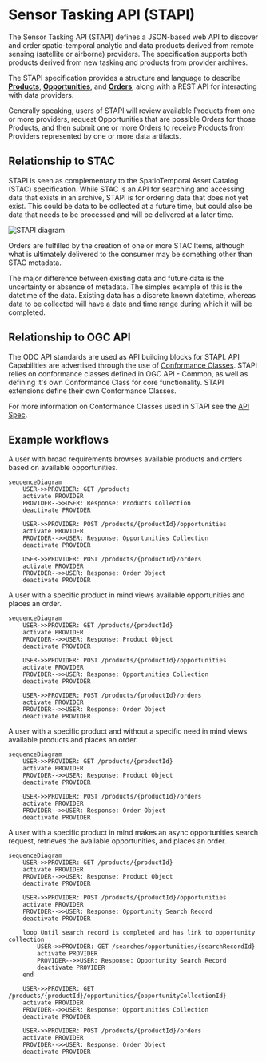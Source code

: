 # Sensor Tasking API (STAPI)

The Sensor Tasking API (STAPI) defines a JSON-based web API to discover and order
spatio-temporal analytic and data products derived from remote sensing
(satellite or airborne) providers. The specification supports both products
derived from new tasking and products from provider archives.

The STAPI specification provides a structure and language to describe
[**Products**](product/README.md), [**Opportunities**](opportunity/README.md),
and [**Orders**](order/README.md), along with a REST API for interacting with 
data providers.

Generally speaking, users of STAPI will review available Products from one or
more providers, request Opportunities that are possible Orders for those
Products, and then submit one or more Orders to receive Products from Providers
represented by one or more data artifacts.

## Relationship to STAC

STAPI is seen as complementary to the SpatioTemporal Asset Catalog (STAC) specification.
While STAC is an API for searching and accessing data that exists in an archive,
STAPI is for ordering data that does not yet exist. This could be data to be collected
at a future time, but could also be data that needs to be processed and will be
delivered at a later time.

![STAPI diagram](images/stapi-1.png)

Orders are fulfilled by the creation of one or more STAC Items, although what is
ultimately delivered to the consumer may be something other than STAC metadata.

The major difference between existing data and future data is the uncertainty or
absence of metadata. The simples example of this is the datetime of the data.
Existing data has a discrete known datetime, whereas data to be collected
will have a date and time range during which it will be completed.

## Relationship to OGC API

The ODC API standards are used as API building blocks for STAPI. API Capabilities
are advertised through the use of [Conformance Classes](https://ogcapi.ogc.org/common/overview.html).
STAPI relies on conformance classes defined in OGC API - Common, as well as defining
it's own Conformance Class for core functionality. STAPI extensions define their
own Conformance Classes.

For more information on Conformance Classes used in STAPI see the [API Spec](API-SPEC.md).

## Example workflows

A user with broad requirements browses available products and orders based on
available opportunities.

```mermaid
sequenceDiagram
    USER->>PROVIDER: GET /products
    activate PROVIDER
    PROVIDER-->>USER: Response: Products Collection
    deactivate PROVIDER

    USER->>PROVIDER: POST /products/{productId}/opportunities
    activate PROVIDER
    PROVIDER-->>USER: Response: Opportunities Collection
    deactivate PROVIDER

    USER->>PROVIDER: POST /products/{productId}/orders
    activate PROVIDER
    PROVIDER-->>USER: Response: Order Object
    deactivate PROVIDER
```

A user with a specific product in mind views available opportunities and places
an order.

```mermaid
sequenceDiagram
    USER->>PROVIDER: GET /products/{productId}
    activate PROVIDER
    PROVIDER-->>USER: Response: Product Object
    deactivate PROVIDER

    USER->>PROVIDER: POST /products/{productId}/opportunities
    activate PROVIDER
    PROVIDER-->>USER: Response: Opportunities Collection
    deactivate PROVIDER

    USER->>PROVIDER: POST /products/{productId}/orders
    activate PROVIDER
    PROVIDER-->>USER: Response: Order Object
    deactivate PROVIDER
```

A user with a specific product and without a specific need in mind views
available products and places an order.

```mermaid
sequenceDiagram
    USER->>PROVIDER: GET /products/{productId}
    activate PROVIDER
    PROVIDER-->>USER: Response: Product Object
    deactivate PROVIDER

    USER->>PROVIDER: POST /products/{productId}/orders
    activate PROVIDER
    PROVIDER-->>USER: Response: Order Object
    deactivate PROVIDER
```

A user with a specific product in mind makes an async opportunities search
request, retrieves the available opportunities, and places an order.

```mermaid
sequenceDiagram
    USER->>PROVIDER: GET /products/{productId}
    activate PROVIDER
    PROVIDER-->>USER: Response: Product Object
    deactivate PROVIDER

    USER->>PROVIDER: POST /products/{productId}/opportunities
    activate PROVIDER
    PROVIDER-->>USER: Response: Opportunity Search Record
    deactivate PROVIDER

    loop Until search record is completed and has link to opportunity collection
        USER->>PROVIDER: GET /searches/opportunities/{searchRecordId}
        activate PROVIDER
        PROVIDER-->>USER: Response: Opportunity Search Record
        deactivate PROVIDER
    end

    USER->>PROVIDER: GET /products/{productId}/opportunities/{opportunityCollectionId}
    activate PROVIDER
    PROVIDER-->>USER: Response: Opportunities Collection
    deactivate PROVIDER

    USER->>PROVIDER: POST /products/{productId}/orders
    activate PROVIDER
    PROVIDER-->>USER: Response: Order Object
    deactivate PROVIDER
```
